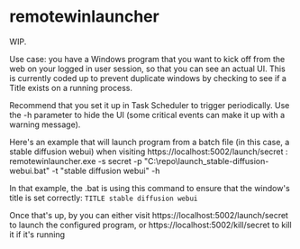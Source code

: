 # remotewinlauncher

WIP.

Use case: you have a Windows program that you want to kick off from the web on your logged in user session, so that you can see an actual UI. This is currently coded up to prevent duplicate windows by checking to see if a Title exists on a running process.

Recommend that you set it up in Task Scheduler to trigger periodically. Use the -h parameter to hide the UI (some critical events can make it up with a warning message).

Here's an example that will launch program from a batch file (in this case, a stable diffusion webui) when visiting https://localhost:5002/launch/secret : 
	remotewinlauncher.exe -s secret -p "C:\repo\launch_stable-diffusion-webui.bat" -t "stable diffusion webui" -h

In that example, the .bat is using this command to ensure that the window's title is set correctly: `TITLE stable diffusion webui`

Once that's up, by you can either visit https://localhost:5002/launch/secret to launch the configured program, or https://localhost:5002/kill/secret to kill it if it's running